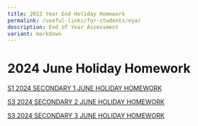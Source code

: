 ```yaml
---
title: 2023 Year End Holiday Homework
permalink: /useful-links/for-students/eya/
description: End of Year Assessment
variant: markdown
---
```

# **2024 June Holiday Homework**

[S1 2024 SECONDARY 1 JUNE HOLIDAY HOMEWORK](/files/Pdf/S1_2024_SECONDARY_1_JUNE_HOLIDAY_HOMEWORK.pdf)

[S3 2024 SECONDARY 2 JUNE HOLIDAY HOMEWORK](/files/Pdf/S2_2024_SECONDARY_2_JUNE_HOLIDAY_HOMEWORK.pdf)

[S3 2024 SECONDARY 3 JUNE HOLIDAY HOMEWORK](/files/Pdf/S3_2024_SECONDARY_3_JUNE_HOLIDAY_HOMEWORK.pdf)
